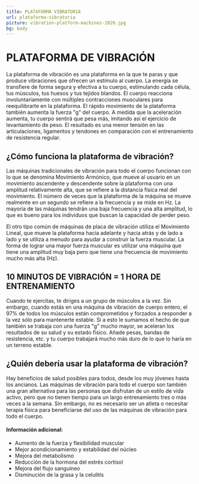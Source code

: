 ```yaml
---
title: PLATAFORMA VIBRATORIA
url: plataforma-vibratoria
picture: vibration-platform-machines-2020.jpg
bg: body
---
```


# PLATAFORMA DE VIBRACIÓN

La plataforma de vibración es una plataforma en la que te paras y que produce vibraciones que ofrecen un estímulo al cuerpo. La energía se transfiere de forma segura y efectiva a tu cuerpo, estimulando cada célula, tus músculos, tus huesos y tus tejidos blandos. El cuerpo reacciona involuntariamente con múltiples contracciones musculares para reequilibrarte en la plataforma.  El rápido movimiento de la plataforma también aumenta la fuerza "g" del cuerpo. A medida que la aceleración aumenta, tu cuerpo sentirá que pesa más, imitando así el ejercicio de levantamiento de peso. El resultado es una menor tensión en las articulaciones, ligamentos y tendones en comparación con el entrenamiento de resistencia regular.


## ¿Cómo funciona la plataforma de vibración?

Las máquinas tradicionales de vibración para todo el cuerpo funcionan con lo que se denomina Movimiento Armónico, que mueve al usuario en un movimiento ascendente y descendente sobre la plataforma con una amplitud relativamente alta, que se refiere a la distancia física real del movimiento.  El número de veces que la plataforma de la máquina se mueve realmente en un segundo se refiere a la frecuencia y se mide en Hz.  La mayoría de las máquinas tendrán una baja frecuencia y una alta amplitud, lo que es bueno para los individuos que buscan la capacidad de perder peso.

El otro tipo común de máquinas de placa de vibración utiliza el Movimiento Lineal, que mueve la plataforma hacia adelante y hacia atrás y de lado a lado y se utiliza a menudo para ayudar a construir la fuerza muscular.  La forma de lograr una mayor fuerza muscular es utilizar una máquina que tiene una amplitud muy baja pero que tiene una frecuencia de movimiento mucho más alta (Hz).

## 10 MINUTOS DE VIBRACIÓN = 1 HORA DE ENTRENAMIENTO

Cuando te ejercitas, te diriges a un grupo de músculos a la vez.  Sin embargo, cuando estás en una máquina de vibración de cuerpo entero, el 97% de todos los músculos están comprometidos y forzados a responder a la vez sólo para mantenerte estable.  Si a esto le sumamos el hecho de que también se trabaja con una fuerza "g" mucho mayor, se aceleran los resultados de su salud y su estado físico.  Añade pesas, bandas de resistencia, etc. y tu cuerpo trabajará mucho más duro de lo que lo haría en un terreno estable.

## ¿Quién debería usar la plataforma de vibración?

Hay beneficios de salud posibles para todos, desde los muy jóvenes hasta los ancianos.  Las máquinas de vibración para todo el cuerpo son también una gran alternativa para las personas que disfrutan de un estilo de vida activo, pero que no tienen tiempo para un largo entrenamiento tres o más veces a la semana.  Sin embargo, no es necesario ser un atleta o necesitar terapia física para beneficiarse del uso de las máquinas de vibración para todo el cuerpo.

#### Información adicional:
- Aumento de la fuerza y flexibilidad muscular
- Mejor acondicionamiento y estabilidad del núcleo
- Mejora del metabolismo
- Reducción de la hormona del estrés cortisol
- Mejora del flujo sanguíneo
- Disminución de la grasa y la celulitis
